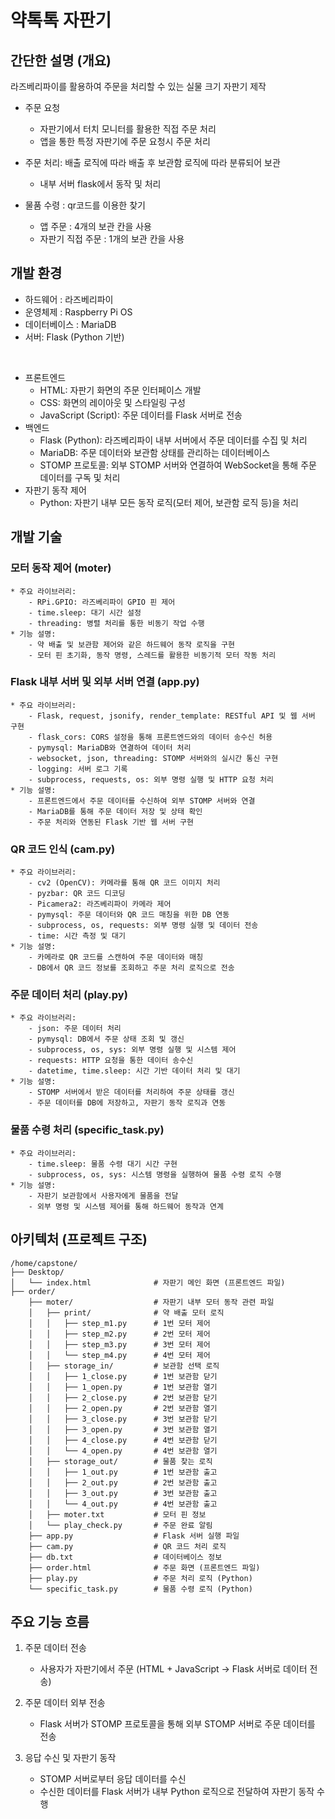 # 약톡톡 자판기
## 간단한 설명 (개요)

라즈베리파이를 활용하여 주문을 처리할 수 있는 실물 크기 자판기 제작
 * 주문 요청
	- 자판기에서 터치 모니터를 활용한 직접 주문 처리
	- 앱을 통한 특정 자판기에 주문 요청시 주문 처리 

 * 주문 처리: 배출 로직에 따라 배출 후 보관함 로직에 따라 분류되어 보관
	- 내부 서버 flask에서 동작 및 처리

 * 물품 수령 : qr코드를 이용한 찾기
	- 앱 주문 : 4개의 보관 칸을 사용
	- 자판기 직접 주문 : 1개의 보관 칸을 사용

## 개발 환경

- 하드웨어 : 라즈베리파이
- 운영체제 : Raspberry Pi OS
- 데이터베이스 : MariaDB
- 서버: Flask (Python 기반)
<br>

* 프론트엔드
	- HTML: 자판기 화면의 주문 인터페이스 개발
	- CSS: 화면의 레이아웃 및 스타일링 구성
	- JavaScript (Script): 주문 데이터를 Flask 서버로 전송
* 백엔드
	- Flask (Python): 라즈베리파이 내부 서버에서 주문 데이터를 수집 및 처리
	- MariaDB: 주문 데이터와 보관함 상태를 관리하는 데이터베이스
	- STOMP 프로토콜: 외부 STOMP 서버와 연결하여 WebSocket을 통해 주문 데이터를 구독 및 처리
* 자판기 동작 제어
	- Python: 자판기 내부 모든 동작 로직(모터 제어, 보관함 로직 등)을 처리

## 개발 기술

### 모터 동작 제어 (moter)
	* 주요 라이브러리:
		- RPi.GPIO: 라즈베리파이 GPIO 핀 제어
		- time.sleep: 대기 시간 설정
		- threading: 병렬 처리를 통한 비동기 작업 수행
	* 기능 설명:
		- 약 배출 및 보관함 제어와 같은 하드웨어 동작 로직을 구현
		- 모터 핀 초기화, 동작 명령, 스레드를 활용한 비동기적 모터 작동 처리
### Flask 내부 서버 및 외부 서버 연결 (app.py)
	* 주요 라이브러리:
		- Flask, request, jsonify, render_template: RESTful API 및 웹 서버 구현
		- flask_cors: CORS 설정을 통해 프론트엔드와의 데이터 송수신 허용
		- pymysql: MariaDB와 연결하여 데이터 처리
		- websocket, json, threading: STOMP 서버와의 실시간 통신 구현
		- logging: 서버 로그 기록
		- subprocess, requests, os: 외부 명령 실행 및 HTTP 요청 처리
	* 기능 설명:
		- 프론트엔드에서 주문 데이터를 수신하여 외부 STOMP 서버와 연결
		- MariaDB를 통해 주문 데이터 저장 및 상태 확인
		- 주문 처리와 연동된 Flask 기반 웹 서버 구현
### QR 코드 인식 (cam.py)
	* 주요 라이브러리:
		- cv2 (OpenCV): 카메라를 통해 QR 코드 이미지 처리
		- pyzbar: QR 코드 디코딩
		- Picamera2: 라즈베리파이 카메라 제어
		- pymysql: 주문 데이터와 QR 코드 매칭을 위한 DB 연동
		- subprocess, os, requests: 외부 명령 실행 및 데이터 전송
		- time: 시간 측정 및 대기
	* 기능 설명:
		- 카메라로 QR 코드를 스캔하여 주문 데이터와 매칭
		- DB에서 QR 코드 정보를 조회하고 주문 처리 로직으로 전송
### 주문 데이터 처리 (play.py)
	* 주요 라이브러리:
		- json: 주문 데이터 처리
		- pymysql: DB에서 주문 상태 조회 및 갱신
		- subprocess, os, sys: 외부 명령 실행 및 시스템 제어
		- requests: HTTP 요청을 통한 데이터 송수신
		- datetime, time.sleep: 시간 기반 데이터 처리 및 대기
	* 기능 설명:
		- STOMP 서버에서 받은 데이터를 처리하여 주문 상태를 갱신
		- 주문 데이터를 DB에 저장하고, 자판기 동작 로직과 연동
### 물품 수령 처리 (specific_task.py)
	* 주요 라이브러리:
		- time.sleep: 물품 수령 대기 시간 구현
		- subprocess, os, sys: 시스템 명령을 실행하여 물품 수령 로직 수행
	* 기능 설명:
		- 자판기 보관함에서 사용자에게 물품을 전달
		- 외부 명령 및 시스템 제어를 통해 하드웨어 동작과 연계

## 아키텍처 (프로젝트 구조)
```
/home/capstone/
├── Desktop/
│   └── index.html              # 자판기 메인 화면 (프론트엔드 파일)
├── order/
    ├── moter/                  # 자판기 내부 모터 동작 관련 파일
    │   ├── print/              # 약 배출 모터 로직
    │   │   ├── step_m1.py      # 1번 모터 제어
    │   │   ├── step_m2.py      # 2번 모터 제어
    │   │   ├── step_m3.py      # 3번 모터 제어
    │   │   └── step_m4.py      # 4번 모터 제어
    │   ├── storage_in/         # 보관함 선택 로직
    │   │   ├── 1_close.py      # 1번 보관함 닫기
    │   │   ├── 1_open.py       # 1번 보관함 열기
    │   │   ├── 2_close.py      # 2번 보관함 닫기
    │   │   ├── 2_open.py       # 2번 보관함 열기
    │   │   ├── 3_close.py      # 3번 보관함 닫기
    │   │   ├── 3_open.py       # 3번 보관함 열기
    │   │   ├── 4_close.py      # 4번 보관함 닫기
    │   │   └── 4_open.py       # 4번 보관함 열기
    │   ├── storage_out/        # 물품 찾는 로직
    │   │   ├── 1_out.py        # 1번 보관함 출고
    │   │   ├── 2_out.py        # 2번 보관함 출고
    │   │   ├── 3_out.py        # 3번 보관함 출고
    │   │   └── 4_out.py        # 4번 보관함 출고
    │   ├── moter.txt           # 모터 핀 정보
    │   └── play_check.py       # 주문 완료 알림
    ├── app.py                  # Flask 서버 실행 파일
    ├── cam.py                  # QR 코드 처리 로직
    ├── db.txt                  # 데이터베이스 정보
    ├── order.html              # 주문 화면 (프론트엔드 파일)
    ├── play.py                 # 주문 처리 로직 (Python)
    └── specific_task.py        # 물품 수령 로직 (Python)
```
## 주요 기능 흐름
 1. 주문 데이터 전송
	- 사용자가 자판기에서 주문 (HTML + JavaScript → Flask 서버로 데이터 전송)

 2. 주문 데이터 외부 전송
	- Flask 서버가 STOMP 프로토콜을 통해 외부 STOMP 서버로 주문 데이터를 전송

 3. 응답 수신 및 자판기 동작
	- STOMP 서버로부터 응답 데이터를 수신
	- 수신한 데이터를 Flask 서버가 내부 Python 로직으로 전달하여 자판기 동작 수행

